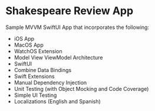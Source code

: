 # Shakespeare Review App

Sample MVVM SwiftUI App that incorporates the following:

- iOS App
- MacOS App
- WatchOS Extension
- Model View ViewModel Architecture
- SwiftUI
- Combine Data Bindings
- Swift Extensions
- Manual Dependency Injection
- Unit Testing (with Object Mocking and Code Coverage)
- Simple UI Testing
- Localizations (English and Spanish)
